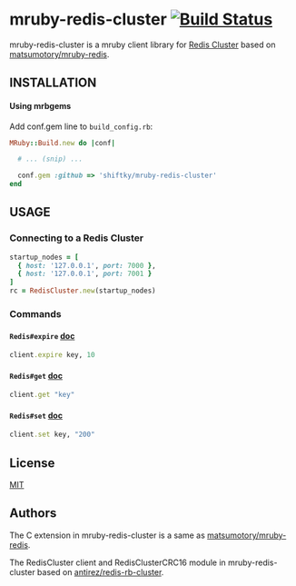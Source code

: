 # mruby-redis-cluster   [![Build Status](https://travis-ci.org/shiftky/mruby-redis-cluster.svg?branch=master)](https://travis-ci.org/shiftky/mruby-redis-cluster)

mruby-redis-cluster is a mruby client library for [Redis Cluster](https://redis.io/topics/cluster-spec) based on [matsumotory/mruby-redis](https://github.com/matsumotory/mruby-redis/).

## INSTALLATION

#### Using mrbgems

Add conf.gem line to `build_config.rb`:

```ruby
MRuby::Build.new do |conf|

  # ... (snip) ...

  conf.gem :github => 'shiftky/mruby-redis-cluster'
end
```

## USAGE

### Connecting to a Redis Cluster

```ruby
startup_nodes = [
  { host: '127.0.0.1', port: 7000 },
  { host: '127.0.0.1', port: 7001 }
]
rc = RedisCluster.new(startup_nodes)
```

### Commands

#### `Redis#expire` [doc](http://redis.io/commands/expire)

```ruby
client.expire key, 10
```

#### `Redis#get` [doc](http://redis.io/commands/get)

```ruby
client.get "key"
```

#### `Redis#set` [doc](http://redis.io/commands/set)

```ruby
client.set key, "200"
```

## License

[MIT](https://github.com/shiftky/go-tmsh/blob/master/LICENSE)

## Authors

The C extension in mruby-redis-cluster is a same as [matsumotory/mruby-redis](https://github.com/matsumotory/mruby-redis/).

The RedisCluster client and RedisClusterCRC16 module in mruby-redis-cluster based on [antirez/redis-rb-cluster](https://github.com/antirez/redis-rb-cluster).
